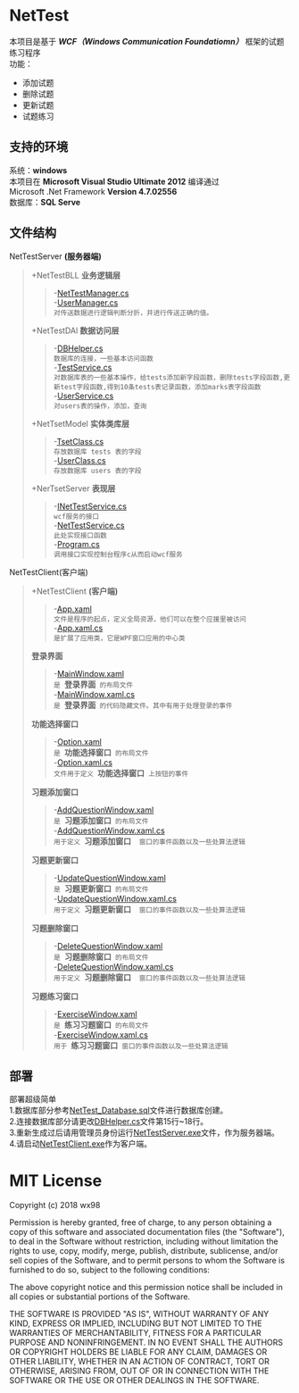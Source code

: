 # NetTest
本项目是基于 ___WCF（Windows Communication Foundatiomn）___ 框架的试题练习程序   
功能：   
* 添加试题
* 删除试题
* 更新试题
* 试题练习
## 支持的环境
系统：__windows__   
本项目在  __Microsoft Visual Studio Ultimate 2012__  编译通过   
Microsoft .Net Framework __Version 4.7.02556__    
数据库：__SQL Serve__

## 文件结构
NetTestServer __(服务器端)__    
>
>+NetTestBLL __业务逻辑层__   
>>-[NetTestManager.cs](/NetTestServer/NetTestBLL/TestManager.cs)   
>>-[UserManager.cs](/NetTestServer/NetTestBLL/UserManager.cs)   
>>`对传送数据进行逻辑判断分折，并进行传送正确的值。`   
>
>+NetTestDAl __数据访问层__   
>>-[DBHelper.cs](/NetTestServer/NetTestDAL/DBHelper.cs)   
>>`数据库的连接，一些基本访问函数`   
>>-[TestService.cs](/NetTestServer/NetTestDAL/TestService.cs)    
>>`对数据库表的一些基本操作，给tests添加新字段函数，删除tests字段函数,更新test字段函数,得到10条tests表记录函数，添加marks表字段函数`    
>>-[UserService.cs](/NetTestServer/NetTestDAL/UserService.cs)     
>>`对users表的操作，添加，查询`   
>
>+NetTsetModel __实体类库层__   
>>-[TsetClass.cs](/NetTestServer/NetTestModel/TestClass.cs)   
>>`存放数据库 tests 表的字段`   
>>-[UserClass.cs](/NetTestServer/NetTestModel/UserClass.cs)   
>>`存放数据库 users 表的字段`  
>
>+NerTsetServer __表现层__   
>>-[INetTestService.cs](/NetTestServer/NetTestServer/INetTestService.cs)   
>>`wcf服务的接口`   
>>-[NetTestService.cs](/NetTestServer/NetTestServer/NetTestService.cs)    
>>`此处实现接口函数`   
>>-[Program.cs](/NetTestServer/NetTestServer/Program.cs)    
>>`调用接口实现控制台程序c从而启动wcf服务`   

NetTestClient(客户端)     
>+NetTestClient __(客户端)__    
>
>>-[App.xaml](/NetTestClient/NetTestClient/App.xaml)    
>>`文件是程序的起点，定义全局资源，他们可以在整个应援里被访问 `  
>>-[App.xaml.cs](/NetTestClient/NetTestClient/App.xaml.cs)    
>>`是扩展了应用类，它是WPF窗口应用的中心类`   
>
>__登录界面__
>>-[MainWindow.xaml](/NetTestClient/NetTestClient/MainWindow.xaml)   
>>`是 `__登录界面__` 的布局文件`   
>>-[MainWindow.xaml.cs](/NetTestClient/NetTestClient/MainWindow.xaml.cs)   
>>`是 `__登录界面__` 的代码隐藏文件。其中有用于处理登录的事件`    
>
>__功能选择窗口__
>>-[Option.xaml](/NetTestClient/NetTestClient/Option.xaml)    
>>`是 `__功能选择窗口__` 的布局文件`   
>>-[Option.xaml.cs](/NetTestClient/NetTestClient/Option.xaml.cs)   
>>`文件用于定义 `__功能选择窗口__` 上按钮的事件`   
>
>__习题添加窗口__
>>-[AddQuestionWindow.xaml](/NetTestClient/NetTestClient/AddQuestionWindow.xaml)   
>>`是 `__习题添加窗口__` 的布局文件`    
>>-[AddQuestionWindow.xaml.cs](/NetTestClient/NetTestClient/AddQuestionWindow.xaml.cs)   
>>`用于定义 `__习题添加窗口__`  窗口的事件函数以及一些处算法逻辑`   
>
>__习题更新窗口__
>>-[UpdateQuestionWindow.xaml](/NetTestClient/NetTestClient/UpdateQuestionWindow.xaml)   
>>`是 `__习题更新窗口__` 的布局文件`     
>>-[UpdateQuestionWindow.xaml.cs](/NetTestClient/NetTestClient/UpdateQuestionWindow.xaml.cs)   
>>`用于定义 `__习题更新窗口__`  窗口的事件函数以及一些处算法逻辑`   
>
>__习题删除窗口__   
>>-[DeleteQuestionWindow.xaml](/NetTestClient/NetTestClient/DeleteQuestionWindow.xaml)   
>>`是 `__习题删除窗口__` 的布局文件`   
>>-[DeleteQuestionWindow.xaml.cs](/NetTestClient/NetTestClient/DeleteQuestionWindow.xaml.cs)   
>>`用于定义 `__习题删除窗口__`  窗口的事件函数以及一些处算法逻辑`   
>    
>__习题练习窗口__   
>>-[ExerciseWindow.xaml](/NetTestClient/NetTestClient/ExerciseWindow.xaml)   
>>`是 `__练习习题窗口__` 的布局文件`  
>>-[ExerciseWindow.xaml.cs](/NetTestClient/NetTestClient/ExerciseWindow.xaml.cs)   
>>`用于 `__练习习题窗口__` 窗口的事件函数以及一些处算法逻辑`

## 部署
部署超级简单   
1.数据库部分参考[NetTest_Database.sql](NetTestServer/NetTest_Database.sql)文件进行数据库创建。    
2.连接数据库部分请更改[DBHelper.cs](/NetTestServer/NetTestDAL/DBHelper.cs)文件第15行~18行。      
3.重新生成过后请用管理员身份运行[NetTestServer.exe](/NetTestServer/NetTestServer/bin/Debug/NetTestServer.exe)文件，作为服务器端。     
4.请启动[NetTestClient.exe](/NetTestClient/NetTestClient/bin/Debug/NetTestClient.exe)作为客户端。  

MIT License
======
Copyright (c) 2018 wx98

Permission is hereby granted, free of charge, to any person obtaining a copy
of this software and associated documentation files (the "Software"), to deal
in the Software without restriction, including without limitation the rights
to use, copy, modify, merge, publish, distribute, sublicense, and/or sell
copies of the Software, and to permit persons to whom the Software is
furnished to do so, subject to the following conditions:

The above copyright notice and this permission notice shall be included in all
copies or substantial portions of the Software.

THE SOFTWARE IS PROVIDED "AS IS", WITHOUT WARRANTY OF ANY KIND, EXPRESS OR
IMPLIED, INCLUDING BUT NOT LIMITED TO THE WARRANTIES OF MERCHANTABILITY,
FITNESS FOR A PARTICULAR PURPOSE AND NONINFRINGEMENT. IN NO EVENT SHALL THE
AUTHORS OR COPYRIGHT HOLDERS BE LIABLE FOR ANY CLAIM, DAMAGES OR OTHER
LIABILITY, WHETHER IN AN ACTION OF CONTRACT, TORT OR OTHERWISE, ARISING FROM,
OUT OF OR IN CONNECTION WITH THE SOFTWARE OR THE USE OR OTHER DEALINGS IN THE
SOFTWARE.
